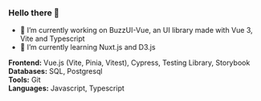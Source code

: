 ### Hello there 👋

- 🔭 I’m currently working on BuzzUI-Vue, an UI library made with Vue 3, Vite and Typescript
- 🌱 I’m currently learning Nuxt.js and D3.js

**Frontend:** Vue.js (Vite, Pinia, Vitest), Cypress, Testing Library, Storybook\
**Databases:** SQL, Postgresql\
**Tools:** Git\
**Languages:** Javascript, Typescript

<!--
**CyprienF/cyprienf** is a ✨ _special_ ✨ repository because its `README.md` (this file) appears on your GitHub profile.

Here are some ideas to get you started:

- 🔭 I’m currently working on ...
- 🌱 I’m currently learning ...
- 👯 I’m looking to collaborate on ...
- 🤔 I’m looking for help with ...
- 💬 Ask me about ...
- 📫 How to reach me: ...
- 😄 Pronouns: ...
- ⚡ Fun fact: ...
-->
